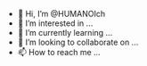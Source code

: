 - 👋 Hi, I’m @HUMANOIch
- 👀 I’m interested in ...
- 🌱 I’m currently learning ...
- 💞️ I’m looking to collaborate on ...
- 📫 How to reach me ...

<!---
HUMANOIch/HUMANOIch is a ✨ special ✨ repository because its `README.md` (this file) appears on your GitHub profile.
You can click the Preview link to take a look at your changes.
--->
